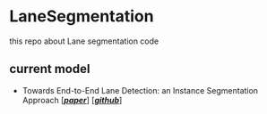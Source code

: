 # LaneSegmentation
this repo about Lane segmentation code

## current model
- Towards End-to-End Lane Detection: an Instance Segmentation Approach [[***paper***]](https://arxiv.org/pdf/1802.05591.pdf) [[***github***]](https://github.com/MaybeShewill-CV/lanenet-lane-detection)
